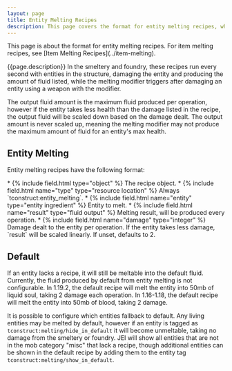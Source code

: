 ```yaml
---
layout: page
title: Entity Melting Recipes
description: This page covers the format for entity melting recipes, which are used by the smeltery, foundry, and melting modifier to melt entities into fluids in Tinkers' Construct since 1.16.
---
```

<div class="hatnote" markdown=1>
This page is about the format for entity melting recipes. For item melting recipes, see [Item Melting Recipes](../item-melting).
</div>

{{page.description}}
In the smeltery and foundry, these recipes run every second with entities in the structure, damaging the entity and producing the amount of fluid listed, while the melting modifier triggers after damaging an entity using a weapon with the modifier.

The output fluid amount is the maximum fluid produced per operation, however if the entity takes less health than the damage listed in the recipe, the output fluid will be scaled down based on the damage dealt. The output amount is never scaled up, meaning the melting modifier may not produce the maximum amount of fluid for an entity's max health.

## Entity Melting

Entity melting recipes have the following format:

<div class="treeview" markdown=1>
* {% include field.html type="object" %} The recipe object.
    * {% include field.html name="type" type="resource location" %} Always `tconstruct:entity_melting`.
    * {% include field.html name="entity" type="entity ingredient" %} Entity to melt.
    * {% include field.html name="result" type="fluid output" %} Melting result, will be produced every operation.
    * {% include field.html name="damage" type="integer" %} Damage dealt to the entity per operation. If the entity takes less damage, `result` will be scaled linearly. If unset, defaults to 2.
</div>


## Default

If an entity lacks a recipe, it will still be meltable into the default fluid. Currently, the fluid produced by default from entity melting is not configurable.
In 1.19.2, the default recipe will melt the entity into 50mb of liquid soul, taking 2 damage each operation. In 1.16-1.18, the default recipe will melt the entity into 50mb of blood, taking 2 damage.

It is possible to configure which entities fallback to default.
Any living entities may be melted by default, however if an entity is tagged as `tconstruct:melting/hide_in_default` it will become unmeltable, taking no damage from the smeltery or foundry.
JEI will show all entities that are not in the mob category "misc" that lack a recipe, though additional entities can be shown in the default recipe by adding them to the entity tag  `tconstruct:melting/show_in_default`.

